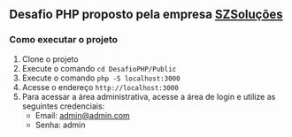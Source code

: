 ## Desafio PHP proposto pela empresa [SZSoluções](https://szsolucoes.com.br/)

### Como executar o projeto

1. Clone o projeto
2. Execute o comando `cd DesafioPHP/Public`
3. Execute o comando `php -S localhost:3000`
4. Acesse o endereço `http://localhost:3000`
5. Para acessar a área administrativa, acesse a área de login e utilize as seguintes credenciais:
   - Email: admin@admin.com
   - Senha: admin